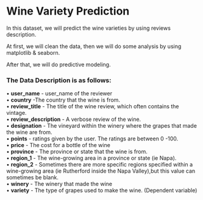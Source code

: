 # Wine Variety Prediction



In this dataset, we will predict the wine varieties by using reviews description. 

At first, we will clean the data, then we will do some analysis by using matplotlib & seaborn.

After that, we will do predictive modeling.


### The Data Description is as follows:  

•	**user_name** - user_name of the reviewer  
•	**country** -The country that the wine is from.  
•	**review_title** - The title of the wine review, which often contains the vintage.  
•	**review_description** - A verbose review of the wine.  
•	**designation** - The vineyard within the winery where the grapes that made the wine are from.  
•	**points** - ratings given by the user. The ratings are between 0 -100.  
•	**price** - The cost for a bottle of the wine  
•	**province** - The province or state that the wine is from.  
•	**region_1** - The wine-growing area in a province or state (ie Napa).  
•	**region_2** - Sometimes there are more specific regions specified within a wine-growing area (ie Rutherford inside the Napa Valley),but this value can sometimes be blank.  
•	**winery** - The winery that made the wine  
•	**variety** - The type of grapes used to make the wine. (Dependent variable)
